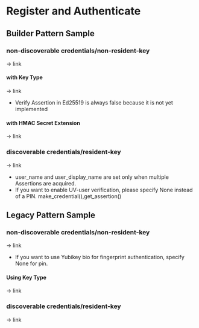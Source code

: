 # Register and Authenticate




## Builder Pattern Sample

### non-discoverable credentials/non-resident-key

→ link



#### with Key Type

→ link

- Verify Assertion in Ed25519 is always false because it is not yet implemented



#### with HMAC Secret Extension

→ link



### discoverable credentials/resident-key

→ link

- user_name and user_display_name are set only when multiple Assertions are acquired.
- If you want to enable UV-user verification, please specify None instead of a PIN.
  make_credential(),get_assertion()





## Legacy Pattern Sample

### non-discoverable credentials/non-resident-key

→ link

- If you want to use Yubikey bio for fingerprint authentication, specify None for pin.



#### Using Key Type

→ link



### discoverable credentials/resident-key

→ link


